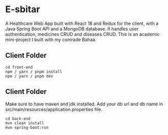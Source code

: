 # E-sbitar
A Healthcare Web App built with React 18 and Redux for the client, with a Java Spring Boot API and a MongoDB database. It handles user authentication, medicines CRUD and diseases CRUD. This is an academic mini-project I built with my comrade Bahaa.

## Client Folder
```
cd front-end
npm / yarn / pnpm install
npm / yarn / pnpm dev
```

## Client Folder
Make sure to have maven and jdk installed.
Add your db url and db name in src/main/resources/application.properties file.
```
cd back-end
mvn clean install
mvn spring-boot:run
```
